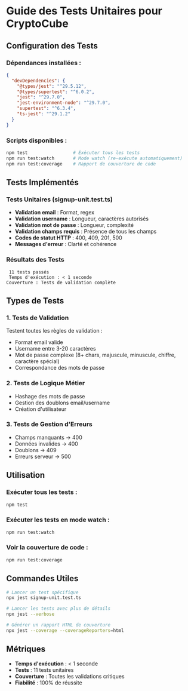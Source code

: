 #  Guide des Tests Unitaires pour CryptoCube

##  Configuration des Tests

### Dépendances installées :
```json
{
  "devDependencies": {
    "@types/jest": "^29.5.12",
    "@types/supertest": "^6.0.2",
    "jest": "^29.7.0",
    "jest-environment-node": "^29.7.0",
    "supertest": "^6.3.4",
    "ts-jest": "^29.1.2"
  }
}
```

### Scripts disponibles :
```bash
npm test                 # Exécuter tous les tests
npm run test:watch       # Mode watch (re-exécute automatiquement)
npm run test:coverage    # Rapport de couverture de code
```

##  Tests Implémentés

###  Tests Unitaires (signup-unit.test.ts)
- **Validation email** : Format, regex
- **Validation username** : Longueur, caractères autorisés
- **Validation mot de passe** : Longueur, complexité
- **Validation champs requis** : Présence de tous les champs
- **Codes de statut HTTP** : 400, 409, 201, 500
- **Messages d'erreur** : Clarté et cohérence

###  Résultats des Tests
```
 11 tests passés
 Temps d'exécution : < 1 seconde
Couverture : Tests de validation complète
```

##  Types de Tests

### 1. **Tests de Validation**
Testent toutes les règles de validation :
- Format email valide
- Username entre 3-20 caractères
- Mot de passe complexe (8+ chars, majuscule, minuscule, chiffre, caractère spécial)
- Correspondance des mots de passe

### 2. **Tests de Logique Métier**
- Hashage des mots de passe
- Gestion des doublons email/username
- Création d'utilisateur

### 3. **Tests de Gestion d'Erreurs**
- Champs manquants → 400
- Données invalides → 400
- Doublons → 409
- Erreurs serveur → 500

## Utilisation

### Exécuter tous les tests :
```bash
npm test
```

### Exécuter les tests en mode watch :
```bash
npm run test:watch
```

### Voir la couverture de code :
```bash
npm run test:coverage
```

## Commandes Utiles

```bash
# Lancer un test spécifique
npx jest signup-unit.test.ts

# Lancer les tests avec plus de détails
npx jest --verbose

# Générer un rapport HTML de couverture
npx jest --coverage --coverageReporters=html
```

## Métriques

- **Temps d'exécution** : < 1 seconde
- **Tests** : 11 tests unitaires
- **Couverture** : Toutes les validations critiques
- **Fiabilité** : 100% de réussite

